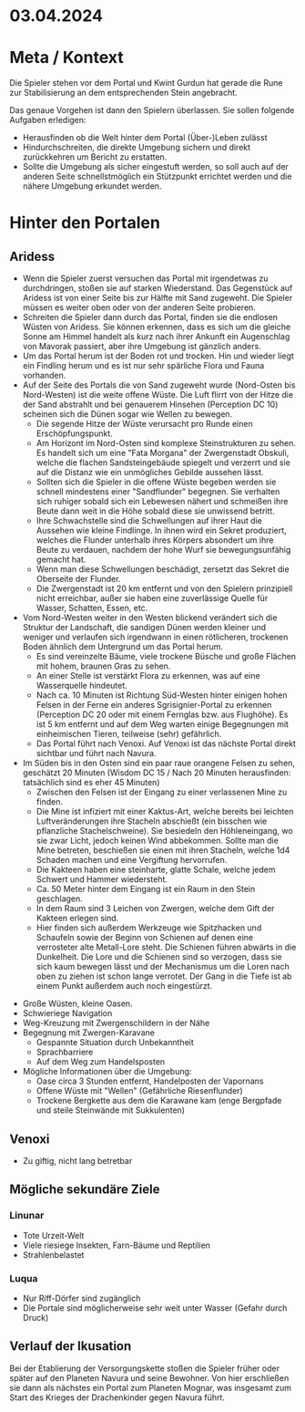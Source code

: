 # 03.04.2024

# Meta / Kontext

Die Spieler stehen vor dem Portal und Kwint Gurdun hat gerade die Rune zur Stabilisierung an dem entsprechenden Stein angebracht. 

Das genaue Vorgehen ist dann den Spielern überlassen. Sie sollen folgende Aufgaben erledigen:
* Herausfinden ob die Welt hinter dem Portal (Über-)Leben zulässt
* Hindurchschreiten, die direkte Umgebung sichern und direkt zurückkehren um Bericht zu erstatten.
* Sollte die Umgebung als sicher eingestuft werden, so soll auch auf der anderen Seite schnellstmöglich ein Stützpunkt errichtet werden und die nähere Umgebung erkundet werden.

# Hinter den Portalen

## Aridess

* Wenn die Spieler zuerst versuchen das Portal mit irgendetwas zu durchdringen, stoßen sie auf starken Wiederstand. Das Gegenstück auf Aridess ist von einer Seite bis zur Hälfte mit Sand zugeweht. Die Spieler müssen es weiter oben oder von der anderen Seite probieren.
* Schreiten die Spieler dann durch das Portal, finden sie die endlosen Wüsten von Aridess. Sie können erkennen, dass es sich um die gleiche Sonne am Himmel handelt als kurz nach ihrer Ankunft ein Augenschlag von Mavorak passiert, aber ihre Umgebung ist gänzlich anders. 
* Um das Portal herum ist der Boden rot und trocken. Hin und wieder liegt ein Findling herum und es ist nur sehr spärliche Flora und Fauna vorhanden.
* Auf der Seite des Portals die von Sand zugeweht wurde (Nord-Osten bis Nord-Westen) ist die weite offene Wüste. Die Luft flirrt von der Hitze die der Sand abstrahlt und bei genauerem Hinsehen (Perception DC 10) scheinen sich die Dünen sogar wie Wellen zu bewegen.
    * Die segende Hitze der Wüste verursacht pro Runde einen Erschöpfungspunkt.
    * Am Horizont im Nord-Osten sind komplexe Steinstrukturen zu sehen. Es handelt sich um eine "Fata Morgana" der Zwergenstadt Obskuli, welche die flachen Sandsteingebäude spiegelt und verzerrt und sie auf die Distanz wie ein unmögliches Gebilde aussehen lässt.
    * Sollten sich die Spieler in die offene Wüste begeben werden sie schnell mindestens einer "Sandflunder" begegnen. Sie verhalten sich ruhiger sobald sich ein Lebewesen nähert und schmeißen ihre Beute dann weit in die Höhe sobald diese sie unwissend betritt.
    * Ihre Schwachstelle sind die Schwellungen auf ihrer Haut die Aussehen wie kleine Findlinge. In ihnen wird ein Sekret produziert, welches die Flunder unterhalb ihres Körpers absondert um ihre Beute zu verdauen, nachdem der hohe Wurf sie bewegungsunfähig gemacht hat.
    * Wenn man diese Schwellungen beschädigt, zersetzt das Sekret die Oberseite der Flunder.
    * Die Zwergenstadt ist 20 km entfernt und von den Spielern prinzipiell nicht erreichbar, außer sie haben eine zuverlässige Quelle für Wasser, Schatten, Essen, etc.
* Vom Nord-Westen weiter in den Westen blickend verändert sich die Struktur der Landschaft, die sandigen Dünen werden kleiner und weniger und verlaufen sich irgendwann in einen rötlicheren, trockenen Boden ähnlich dem Untergrund um das Portal herum.
    * Es sind vereinzelte Bäume, viele trockene Büsche und große Flächen mit hohem, braunen Gras zu sehen.
    * An einer Stelle ist verstärkt Flora zu erkennen, was auf eine Wasserquelle hindeutet.
    * Nach ca. 10 Minuten ist Richtung Süd-Westen hinter einigen hohen Felsen in der Ferne ein anderes Sgrisignier-Portal zu erkennen (Perception DC 20 oder mit einem Fernglas bzw. aus Flughöhe). Es ist 5 km entfernt und auf dem Weg warten einige Begegnungen mit einheimischen Tieren, teilweise (sehr) gefährlich.
    * Das Portal führt nach Venoxi. Auf Venoxi ist das nächste Portal direkt sichtbar und führt nach Navura.
* Im Süden bis in den Osten sind ein paar raue orangene Felsen zu sehen, geschätzt 20 Minuten (Wisdom DC 15 / Nach 20 Minuten herausfinden: tatsächlich sind es eher 45 Minuten)
    * Zwischen den Felsen ist der Eingang zu einer verlassenen Mine zu finden.
    * Die Mine ist infiziert mit einer Kaktus-Art, welche bereits bei leichten Luftveränderungen ihre Stacheln abschießt (ein bisschen wie pflanzliche Stachelschweine). Sie besiedeln den Höhleneingang, wo sie zwar Licht, jedoch keinen Wind abbekommen. Sollte man die Mine betreten, beschießen sie einen mit ihren Stacheln, welche 1d4 Schaden machen und eine Vergiftung hervorrufen.
    * Die Kakteen haben eine steinharte, glatte Schale, welche jedem Schwert und Hammer wiedersteht.
    <!-- TODO: Wie können die Kakteen eine ernste Herausfoderung darstellen die nicht zu einfach zu beseitigen ist, aber trotzdem von den Spieler überwunden werden kann? -->
    * Ca. 50 Meter hinter dem Eingang ist ein Raum in den Stein geschlagen. 
    * In dem Raum sind 3 Leichen von Zwergen, welche dem Gift der Kakteen erlegen sind.
    <!-- TODO: Loot (vermutlich Edelsteine, da es sich um eine Edelstein-Mine handelt) -->
    * Hier finden sich außerdem Werkzeuge wie Spitzhacken und Schaufeln sowie der Beginn von Schienen auf denen eine verrosteter alte Metall-Lore steht. Die Schienen führen abwärts in die Dunkelheit. Die Lore und die Schienen sind so verzogen, dass sie sich kaum bewegen lässt und der Mechanismus um die Loren nach oben zu ziehen ist schon lange verrotet. Der Gang in die Tiefe ist ab einem Punkt außerdem auch noch eingestürzt.

<!-- TODO: Das folgende einsortieren -->
* Große Wüsten, kleine Oasen.
* Schwieriege Navigation
* Weg-Kreuzung mit Zwergenschildern in der Nähe 
* Begegnung mit Zwergen-Karavane
    * Gespannte Situation durch Unbekanntheit
    * Sprachbarriere
    * Auf dem Weg zum Handelsposten 
* Mögliche Informationen über die Umgebung:
    * Oase circa 3 Stunden entfernt, Handelposten der Vapornans
    * Offene Wüste mit "Wellen" (Gefährliche Riesenflunder)
    * Trockene Bergkette aus dem die Karawane kam (enge Bergpfade und steile Steinwände mit Sukkulenten)

## Venoxi
* Zu giftig, nicht lang betretbar

## Mögliche sekundäre Ziele

### Linunar
* Tote Urzeit-Welt
* Viele riesiege Insekten, Farn-Bäume und Reptilien
* Strahlenbelastet

### Luqua
* Nur Riff-Dörfer sind zugänglich
* Die Portale sind möglicherweise sehr weit unter Wasser (Gefahr durch Druck)

## Verlauf der Ikusation

Bei der Etablierung der Versorgungskette stoßen die Spieler früher oder später auf den Planeten Navura und seine Bewohner. Von hier erschließen sie dann als nächstes ein Portal zum Planeten Mognar, was insgesamt zum Start des Krieges der Drachenkinder gegen Navura führt. 
